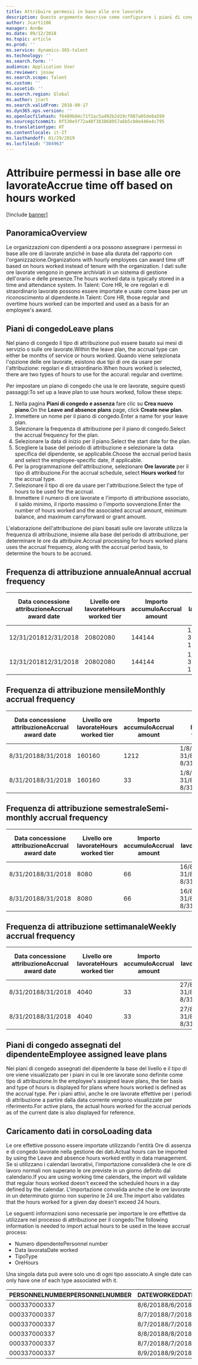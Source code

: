 ```yaml
---
title: Attribuire permessi in base alle ore lavorate
description: Questo argomento descrive come configurare i piani di congedo per attribuire permessi in base alle ore lavorate.
author: Jcart1106
manager: AnnBe
ms.date: 09/12/2018
ms.topic: article
ms.prod: ''
ms.service: dynamics-365-talent
ms.technology: ''
ms.search.form: ''
audience: Application User
ms.reviewer: josaw
ms.search.scope: Talent
ms.custom: ''
ms.assetid: ''
ms.search.region: Global
ms.author: jcart
ms.search.validFrom: 2018-09-17
ms.dyn365.ops.version: ''
ms.openlocfilehash: f6489b84c71f2ac5a492b2d19cf087a05de8a599
ms.sourcegitcommit: 0f530e5f72a40f383868957a6b5cb0e446e4c795
ms.translationtype: HT
ms.contentlocale: it-IT
ms.lasthandoff: 01/29/2019
ms.locfileid: "304963"
---
```

# <a name="accrue-time-off-based-on-hours-worked"></a><span data-ttu-id="c017f-103">Attribuire permessi in base alle ore lavorate</span><span class="sxs-lookup"><span data-stu-id="c017f-103">Accrue time off based on hours worked</span></span>

[!include [banner](includes/banner.md)]


## <a name="overview"></a><span data-ttu-id="c017f-104">Panoramica</span><span class="sxs-lookup"><span data-stu-id="c017f-104">Overview</span></span>

<span data-ttu-id="c017f-105">Le organizzazioni con dipendenti a ora possono assegnare i permessi in base alle ore di lavorate anziché in base alla durata del rapporto con l'organizzazione.</span><span class="sxs-lookup"><span data-stu-id="c017f-105">Organizations with hourly employees can award time off based on hours worked instead of tenure with the organization.</span></span> <span data-ttu-id="c017f-106">I dati sulle ore lavorate vengono in genere archiviati in un sistema di gestione dell'orario e delle presenze.</span><span class="sxs-lookup"><span data-stu-id="c017f-106">The hours worked data is typically stored in a time and attendance system.</span></span> <span data-ttu-id="c017f-107">In Talent: Core HR, le ore regolari e di straordinario lavorate possono essere importate e usate come base per un riconoscimento al dipendente.</span><span class="sxs-lookup"><span data-stu-id="c017f-107">In Talent: Core HR, those regular and overtime hours worked can be imported and used as a basis for an employee's award.</span></span>

## <a name="leave-plans"></a><span data-ttu-id="c017f-108">Piani di congedo</span><span class="sxs-lookup"><span data-stu-id="c017f-108">Leave plans</span></span>

<span data-ttu-id="c017f-109">Nel piano di congedo il tipo di attribuzione può essere basato sui mesi di servizio o sulle ore lavorate.</span><span class="sxs-lookup"><span data-stu-id="c017f-109">Within the leave plan, the accrual type can either be months of service or hours worked.</span></span> <span data-ttu-id="c017f-110">Quando viene selezionata l'opzione delle ore lavorate, esistono due tipi di ore da usare per l'attribuzione: regolari e di straordinario.</span><span class="sxs-lookup"><span data-stu-id="c017f-110">When hours worked is selected, there are two types of hours to use for the accural: regular and overtime.</span></span>

<span data-ttu-id="c017f-111">Per impostare un piano di congedo che usa le ore lavorate, seguire questi passaggi:</span><span class="sxs-lookup"><span data-stu-id="c017f-111">To set up a leave plan to use hours worked, follow these steps:</span></span>

1. <span data-ttu-id="c017f-112">Nella pagina **Piani di congedo e assenza** fare clic su **Crea nuovo piano**.</span><span class="sxs-lookup"><span data-stu-id="c017f-112">On the **Leave and absence plans** page, click **Create new plan**.</span></span>
2. <span data-ttu-id="c017f-113">Immettere un nome per il piano di congedo.</span><span class="sxs-lookup"><span data-stu-id="c017f-113">Enter a name for your leave plan.</span></span>
3. <span data-ttu-id="c017f-114">Selezionare la frequenza di attribuzione per il piano di congedo.</span><span class="sxs-lookup"><span data-stu-id="c017f-114">Select the accrual frequency for the plan.</span></span>
5. <span data-ttu-id="c017f-115">Selezionare la data di inizio per il piano.</span><span class="sxs-lookup"><span data-stu-id="c017f-115">Select the start date for the plan.</span></span>
6. <span data-ttu-id="c017f-116">Scegliere la base del periodo di attribuzione e selezionare la data specifica del dipendente, se applicabile.</span><span class="sxs-lookup"><span data-stu-id="c017f-116">Choose the accrual period basis and select the employee-specific date, if applicable.</span></span>
7. <span data-ttu-id="c017f-117">Per la programmazione dell'attribuzione, selezionare **Ore lavorate** per il tipo di attribuzione.</span><span class="sxs-lookup"><span data-stu-id="c017f-117">For the accrual schedule, select **Hours worked** for the accrual type.</span></span>
8. <span data-ttu-id="c017f-118">Selezionare il tipo di ore da usare per l'attribuzione.</span><span class="sxs-lookup"><span data-stu-id="c017f-118">Select the type of hours to be used for the accrual.</span></span>
9. <span data-ttu-id="c017f-119">Immettere il numero di ore lavorate e l'importo di attribuzione associato, il saldo minimo, il riporto massimo o l'importo sovvenzione.</span><span class="sxs-lookup"><span data-stu-id="c017f-119">Enter the number of hours worked and the associated accrual amount, minimum balance, and maximum carryforward or grant amount.</span></span>

<span data-ttu-id="c017f-120">L'elaborazione dell'attribuzione dei piani basati sulle ore lavorate utilizza la frequenza di attribuzione, insieme alla base del periodo di attribuzione, per determinare le ore da attribuire.</span><span class="sxs-lookup"><span data-stu-id="c017f-120">Accrual processing for hours worked plans uses the accrual frequency, along with the accrual period basis, to determine the hours to be accrued.</span></span>

## <a name="annual-accrual-frequency"></a><span data-ttu-id="c017f-121">Frequenza di attribuzione annuale</span><span class="sxs-lookup"><span data-stu-id="c017f-121">Annual accrual frequency</span></span>

| <span data-ttu-id="c017f-122">Data concessione attribuzione</span><span class="sxs-lookup"><span data-stu-id="c017f-122">Accrual award date</span></span>    | <span data-ttu-id="c017f-123">Livello ore lavorate</span><span class="sxs-lookup"><span data-stu-id="c017f-123">Hours worked tier</span></span>    | <span data-ttu-id="c017f-124">Importo accumulo</span><span class="sxs-lookup"><span data-stu-id="c017f-124">Accrual amount</span></span>        | <span data-ttu-id="c017f-125">Date ore lavorate</span><span class="sxs-lookup"><span data-stu-id="c017f-125">Hours worked dates</span></span>   | <span data-ttu-id="c017f-126">Ore lavorate effettive</span><span class="sxs-lookup"><span data-stu-id="c017f-126">Hours worked actuals</span></span>| <span data-ttu-id="c017f-127">Premio</span><span class="sxs-lookup"><span data-stu-id="c017f-127">Award</span></span>               |
| --------------------- | -------------------- | --------------------- | -------------------- |-------------------- |-------------------- |
| <span data-ttu-id="c017f-128">12/31/2018</span><span class="sxs-lookup"><span data-stu-id="c017f-128">12/31/2018</span></span>            | <span data-ttu-id="c017f-129">2080</span><span class="sxs-lookup"><span data-stu-id="c017f-129">2080</span></span>                 | <span data-ttu-id="c017f-130">144</span><span class="sxs-lookup"><span data-stu-id="c017f-130">144</span></span>                   | <span data-ttu-id="c017f-131">1/1/2018-31/12/2018</span><span class="sxs-lookup"><span data-stu-id="c017f-131">1/1/2018-12/31/2018</span></span>  | <span data-ttu-id="c017f-132">2085</span><span class="sxs-lookup"><span data-stu-id="c017f-132">2085</span></span>                | <span data-ttu-id="c017f-133">144</span><span class="sxs-lookup"><span data-stu-id="c017f-133">144</span></span>                 |        
| <span data-ttu-id="c017f-134">12/31/2018</span><span class="sxs-lookup"><span data-stu-id="c017f-134">12/31/2018</span></span>            | <span data-ttu-id="c017f-135">2080</span><span class="sxs-lookup"><span data-stu-id="c017f-135">2080</span></span>                 | <span data-ttu-id="c017f-136">144</span><span class="sxs-lookup"><span data-stu-id="c017f-136">144</span></span>                   | <span data-ttu-id="c017f-137">1/1/2018-31/12/2018</span><span class="sxs-lookup"><span data-stu-id="c017f-137">1/1/2018-12/31/2018</span></span>  | <span data-ttu-id="c017f-138">2000</span><span class="sxs-lookup"><span data-stu-id="c017f-138">2000</span></span>                | <span data-ttu-id="c017f-139">0</span><span class="sxs-lookup"><span data-stu-id="c017f-139">0</span></span>                 |


## <a name="monthly-accrual-frequency"></a><span data-ttu-id="c017f-140">Frequenza di attribuzione mensile</span><span class="sxs-lookup"><span data-stu-id="c017f-140">Monthly accrual frequency</span></span>

| <span data-ttu-id="c017f-141">Data concessione attribuzione</span><span class="sxs-lookup"><span data-stu-id="c017f-141">Accrual award date</span></span>    | <span data-ttu-id="c017f-142">Livello ore lavorate</span><span class="sxs-lookup"><span data-stu-id="c017f-142">Hours worked tier</span></span>    | <span data-ttu-id="c017f-143">Importo accumulo</span><span class="sxs-lookup"><span data-stu-id="c017f-143">Accrual amount</span></span>        | <span data-ttu-id="c017f-144">Date ore lavorate</span><span class="sxs-lookup"><span data-stu-id="c017f-144">Hours worked dates</span></span>   | <span data-ttu-id="c017f-145">Ore lavorate effettive</span><span class="sxs-lookup"><span data-stu-id="c017f-145">Hours worked actuals</span></span>| <span data-ttu-id="c017f-146">Premio</span><span class="sxs-lookup"><span data-stu-id="c017f-146">Award</span></span>               |
| --------------------- | -------------------- | --------------------- | -------------------- |-------------------- |-------------------- |
| <span data-ttu-id="c017f-147">8/31/2018</span><span class="sxs-lookup"><span data-stu-id="c017f-147">8/31/2018</span></span>             | <span data-ttu-id="c017f-148">160</span><span class="sxs-lookup"><span data-stu-id="c017f-148">160</span></span>                  | <span data-ttu-id="c017f-149">12</span><span class="sxs-lookup"><span data-stu-id="c017f-149">12</span></span>                    | <span data-ttu-id="c017f-150">1/8/2018-31/8/2018</span><span class="sxs-lookup"><span data-stu-id="c017f-150">8/1/2018-8/31/2018</span></span>   | <span data-ttu-id="c017f-151">184</span><span class="sxs-lookup"><span data-stu-id="c017f-151">184</span></span>                 | <span data-ttu-id="c017f-152">12</span><span class="sxs-lookup"><span data-stu-id="c017f-152">12</span></span>                  |        
| <span data-ttu-id="c017f-153">8/31/2018</span><span class="sxs-lookup"><span data-stu-id="c017f-153">8/31/2018</span></span>             | <span data-ttu-id="c017f-154">160</span><span class="sxs-lookup"><span data-stu-id="c017f-154">160</span></span>                  | <span data-ttu-id="c017f-155">3</span><span class="sxs-lookup"><span data-stu-id="c017f-155">3</span></span>                     | <span data-ttu-id="c017f-156">1/8/2018-31/8/2018</span><span class="sxs-lookup"><span data-stu-id="c017f-156">8/1/2018-8/31/2018</span></span>   | <span data-ttu-id="c017f-157">184</span><span class="sxs-lookup"><span data-stu-id="c017f-157">184</span></span>                 | <span data-ttu-id="c017f-158">3</span><span class="sxs-lookup"><span data-stu-id="c017f-158">3</span></span>                   |

## <a name="semi-monthly-accrual-frequency"></a><span data-ttu-id="c017f-159">Frequenza di attribuzione semestrale</span><span class="sxs-lookup"><span data-stu-id="c017f-159">Semi-monthly accrual frequency</span></span>

| <span data-ttu-id="c017f-160">Data concessione attribuzione</span><span class="sxs-lookup"><span data-stu-id="c017f-160">Accrual award date</span></span>    | <span data-ttu-id="c017f-161">Livello ore lavorate</span><span class="sxs-lookup"><span data-stu-id="c017f-161">Hours worked tier</span></span>    | <span data-ttu-id="c017f-162">Importo accumulo</span><span class="sxs-lookup"><span data-stu-id="c017f-162">Accrual amount</span></span>        | <span data-ttu-id="c017f-163">Date ore lavorate</span><span class="sxs-lookup"><span data-stu-id="c017f-163">Hours worked dates</span></span>   | <span data-ttu-id="c017f-164">Ore lavorate effettive</span><span class="sxs-lookup"><span data-stu-id="c017f-164">Hours worked actuals</span></span>| <span data-ttu-id="c017f-165">Premio</span><span class="sxs-lookup"><span data-stu-id="c017f-165">Award</span></span>               |
| --------------------- | -------------------- | --------------------- | -------------------- |-------------------- |-------------------- |
| <span data-ttu-id="c017f-166">8/31/2018</span><span class="sxs-lookup"><span data-stu-id="c017f-166">8/31/2018</span></span>             | <span data-ttu-id="c017f-167">80</span><span class="sxs-lookup"><span data-stu-id="c017f-167">80</span></span>                   | <span data-ttu-id="c017f-168">6</span><span class="sxs-lookup"><span data-stu-id="c017f-168">6</span></span>                     | <span data-ttu-id="c017f-169">16/8/2018-31/8/2018</span><span class="sxs-lookup"><span data-stu-id="c017f-169">8/16/2018-8/31/2018</span></span>  | <span data-ttu-id="c017f-170">81</span><span class="sxs-lookup"><span data-stu-id="c017f-170">81</span></span>                  | <span data-ttu-id="c017f-171">6</span><span class="sxs-lookup"><span data-stu-id="c017f-171">6</span></span>                  |        
| <span data-ttu-id="c017f-172">8/31/2018</span><span class="sxs-lookup"><span data-stu-id="c017f-172">8/31/2018</span></span>             | <span data-ttu-id="c017f-173">80</span><span class="sxs-lookup"><span data-stu-id="c017f-173">80</span></span>                   | <span data-ttu-id="c017f-174">6</span><span class="sxs-lookup"><span data-stu-id="c017f-174">6</span></span>                     | <span data-ttu-id="c017f-175">16/8/2018-31/8/2018</span><span class="sxs-lookup"><span data-stu-id="c017f-175">8/16/2018-8/31/2018</span></span>  | <span data-ttu-id="c017f-176">75</span><span class="sxs-lookup"><span data-stu-id="c017f-176">75</span></span>                  | <span data-ttu-id="c017f-177">0</span><span class="sxs-lookup"><span data-stu-id="c017f-177">0</span></span>                   |

## <a name="weekly-accrual-frequency"></a><span data-ttu-id="c017f-178">Frequenza di attribuzione settimanale</span><span class="sxs-lookup"><span data-stu-id="c017f-178">Weekly accrual frequency</span></span>

| <span data-ttu-id="c017f-179">Data concessione attribuzione</span><span class="sxs-lookup"><span data-stu-id="c017f-179">Accrual award date</span></span>    | <span data-ttu-id="c017f-180">Livello ore lavorate</span><span class="sxs-lookup"><span data-stu-id="c017f-180">Hours worked tier</span></span>    | <span data-ttu-id="c017f-181">Importo accumulo</span><span class="sxs-lookup"><span data-stu-id="c017f-181">Accrual amount</span></span>        | <span data-ttu-id="c017f-182">Date ore lavorate</span><span class="sxs-lookup"><span data-stu-id="c017f-182">Hours worked dates</span></span>   | <span data-ttu-id="c017f-183">Ore lavorate effettive</span><span class="sxs-lookup"><span data-stu-id="c017f-183">Hours worked actuals</span></span>| <span data-ttu-id="c017f-184">Premio</span><span class="sxs-lookup"><span data-stu-id="c017f-184">Award</span></span>               |
| --------------------- | -------------------- | --------------------- | -------------------- |-------------------- |-------------------- |
| <span data-ttu-id="c017f-185">8/31/2018</span><span class="sxs-lookup"><span data-stu-id="c017f-185">8/31/2018</span></span>             | <span data-ttu-id="c017f-186">40</span><span class="sxs-lookup"><span data-stu-id="c017f-186">40</span></span>                   | <span data-ttu-id="c017f-187">3</span><span class="sxs-lookup"><span data-stu-id="c017f-187">3</span></span>                     | <span data-ttu-id="c017f-188">27/8/2018-31/8/2018</span><span class="sxs-lookup"><span data-stu-id="c017f-188">8/27/2018-8/31/2018</span></span>  | <span data-ttu-id="c017f-189">42</span><span class="sxs-lookup"><span data-stu-id="c017f-189">42</span></span>                  | <span data-ttu-id="c017f-190">3</span><span class="sxs-lookup"><span data-stu-id="c017f-190">3</span></span>                  |        
| <span data-ttu-id="c017f-191">8/31/2018</span><span class="sxs-lookup"><span data-stu-id="c017f-191">8/31/2018</span></span>             | <span data-ttu-id="c017f-192">40</span><span class="sxs-lookup"><span data-stu-id="c017f-192">40</span></span>                   | <span data-ttu-id="c017f-193">3</span><span class="sxs-lookup"><span data-stu-id="c017f-193">3</span></span>                     | <span data-ttu-id="c017f-194">27/8/2018-31/8/2018</span><span class="sxs-lookup"><span data-stu-id="c017f-194">8/27/2018-8/31/2018</span></span>  | <span data-ttu-id="c017f-195">35</span><span class="sxs-lookup"><span data-stu-id="c017f-195">35</span></span>                  | <span data-ttu-id="c017f-196">0</span><span class="sxs-lookup"><span data-stu-id="c017f-196">0</span></span>                   |

## <a name="employee-assigned-leave-plans"></a><span data-ttu-id="c017f-197">Piani di congedo assegnati del dipendente</span><span class="sxs-lookup"><span data-stu-id="c017f-197">Employee assigned leave plans</span></span>

<span data-ttu-id="c017f-198">Nei piani di congedo assegnati del dipendente la base del livello e il tipo di ore viene visualizzato per i piani in cui le ore lavorate sono definite come tipo di attribuzione.</span><span class="sxs-lookup"><span data-stu-id="c017f-198">In the employee's assigned leave plans, the tier basis and type of hours is displayed for plans where hours worked is defined as the accrual type.</span></span> <span data-ttu-id="c017f-199">Per i piani attivi, anche le ore lavorate effettive per i periodi di attribuzione a partire dalla data corrente vengono visualizzate per riferimento.</span><span class="sxs-lookup"><span data-stu-id="c017f-199">For active plans, the actual hours worked for the accrual periods as of the current date is also displayed for reference.</span></span> 

## <a name="loading-data"></a><span data-ttu-id="c017f-200">Caricamento dati in corso</span><span class="sxs-lookup"><span data-stu-id="c017f-200">Loading data</span></span>

<span data-ttu-id="c017f-201">Le ore effettive possono essere importate utilizzando l'entità Ore di assenza e di congedo lavorate nella gestione dei dati.</span><span class="sxs-lookup"><span data-stu-id="c017f-201">Actual hours can be imported by using the Leave and absence hours worked entity in data management.</span></span> <span data-ttu-id="c017f-202">Se si utilizzano i calendari lavorativi, l'importazione convaliderà che le ore di lavoro normali non superano le ore previste in un giorno definito dal calendario.</span><span class="sxs-lookup"><span data-stu-id="c017f-202">If you are using working time calendars, the import will validate that regular hours worked doesn't exceed the scheduled hours in a day defined by the calendar.</span></span> <span data-ttu-id="c017f-203">L'importazione convalida anche che le ore lavorate in un determinato giorno non superino le 24 ore.</span><span class="sxs-lookup"><span data-stu-id="c017f-203">The import also validates that the hours worked for a given day doesn't exceed 24 hours.</span></span> 

<span data-ttu-id="c017f-204">Le seguenti informazioni sono necessarie per importare le ore effettive da utilizzare nel processo di attribuzione per il congedo:</span><span class="sxs-lookup"><span data-stu-id="c017f-204">The following information is needed to import actual hours to be used in the leave accrual process:</span></span>

+ <span data-ttu-id="c017f-205">Numero dipendente</span><span class="sxs-lookup"><span data-stu-id="c017f-205">Personnel number</span></span> 
+ <span data-ttu-id="c017f-206">Data lavorata</span><span class="sxs-lookup"><span data-stu-id="c017f-206">Date worked</span></span>
+ <span data-ttu-id="c017f-207">Tipo</span><span class="sxs-lookup"><span data-stu-id="c017f-207">Type</span></span>
+ <span data-ttu-id="c017f-208">Ore</span><span class="sxs-lookup"><span data-stu-id="c017f-208">Hours</span></span>

<span data-ttu-id="c017f-209">Una singola data può avere solo uno di ogni tipo associato.</span><span class="sxs-lookup"><span data-stu-id="c017f-209">A single date can only have one of each type associated with it.</span></span>

| <span data-ttu-id="c017f-210">PERSONNELNUMBER</span><span class="sxs-lookup"><span data-stu-id="c017f-210">PERSONNELNUMBER</span></span>       | <span data-ttu-id="c017f-211">DATEWORKED</span><span class="sxs-lookup"><span data-stu-id="c017f-211">DATEWORKED</span></span>           | <span data-ttu-id="c017f-212">TIPO</span><span class="sxs-lookup"><span data-stu-id="c017f-212">TYPE</span></span>                  | <span data-ttu-id="c017f-213">HOURS</span><span class="sxs-lookup"><span data-stu-id="c017f-213">HOURS</span></span>                |
| --------------------- | -------------------- | --------------------- | -------------------- |
| <span data-ttu-id="c017f-214">000337</span><span class="sxs-lookup"><span data-stu-id="c017f-214">000337</span></span>                | <span data-ttu-id="c017f-215">8/6/2018</span><span class="sxs-lookup"><span data-stu-id="c017f-215">8/6/2018</span></span>             | <span data-ttu-id="c017f-216">Regolare</span><span class="sxs-lookup"><span data-stu-id="c017f-216">Regular</span></span>               | <span data-ttu-id="c017f-217">8</span><span class="sxs-lookup"><span data-stu-id="c017f-217">8</span></span>                    |       
| <span data-ttu-id="c017f-218">000337</span><span class="sxs-lookup"><span data-stu-id="c017f-218">000337</span></span>                | <span data-ttu-id="c017f-219">8/7/2018</span><span class="sxs-lookup"><span data-stu-id="c017f-219">8/7/2018</span></span>             | <span data-ttu-id="c017f-220">Regolare</span><span class="sxs-lookup"><span data-stu-id="c017f-220">Regular</span></span>               | <span data-ttu-id="c017f-221">8</span><span class="sxs-lookup"><span data-stu-id="c017f-221">8</span></span>                    |
| <span data-ttu-id="c017f-222">000337</span><span class="sxs-lookup"><span data-stu-id="c017f-222">000337</span></span>                | <span data-ttu-id="c017f-223">8/7/2018</span><span class="sxs-lookup"><span data-stu-id="c017f-223">8/7/2018</span></span>             | <span data-ttu-id="c017f-224">Straordinario</span><span class="sxs-lookup"><span data-stu-id="c017f-224">Overtime</span></span>              | <span data-ttu-id="c017f-225">3</span><span class="sxs-lookup"><span data-stu-id="c017f-225">3</span></span>                    |
| <span data-ttu-id="c017f-226">000337</span><span class="sxs-lookup"><span data-stu-id="c017f-226">000337</span></span>                | <span data-ttu-id="c017f-227">8/8/2018</span><span class="sxs-lookup"><span data-stu-id="c017f-227">8/8/2018</span></span>             | <span data-ttu-id="c017f-228">Regolare</span><span class="sxs-lookup"><span data-stu-id="c017f-228">Regular</span></span>               | <span data-ttu-id="c017f-229">8</span><span class="sxs-lookup"><span data-stu-id="c017f-229">8</span></span>                    |
| <span data-ttu-id="c017f-230">000337</span><span class="sxs-lookup"><span data-stu-id="c017f-230">000337</span></span>                | <span data-ttu-id="c017f-231">8/7/2018</span><span class="sxs-lookup"><span data-stu-id="c017f-231">8/7/2018</span></span>             | <span data-ttu-id="c017f-232">Regolare</span><span class="sxs-lookup"><span data-stu-id="c017f-232">Regular</span></span>               | <span data-ttu-id="c017f-233">8</span><span class="sxs-lookup"><span data-stu-id="c017f-233">8</span></span>                    |
| <span data-ttu-id="c017f-234">000337</span><span class="sxs-lookup"><span data-stu-id="c017f-234">000337</span></span>                | <span data-ttu-id="c017f-235">8/9/2018</span><span class="sxs-lookup"><span data-stu-id="c017f-235">8/9/2018</span></span>             | <span data-ttu-id="c017f-236">Regolare</span><span class="sxs-lookup"><span data-stu-id="c017f-236">Regular</span></span>               | <span data-ttu-id="c017f-237">8</span><span class="sxs-lookup"><span data-stu-id="c017f-237">8</span></span>                    |

